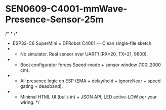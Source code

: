 # SEN0609-C4001-mmWave-Presence-Sensor-25m
/*  * /*
 * ESP32-C6 SuperMini × DFRobot C4001 — Clean single-file sketch
 * - No simulator. Real sensor over UART1 (RX=20, TX=21, 9600).
 * - Boot configurator forces Speed-mode + sensor window (100..2000 cm).
 * - All presence logic on ESP (EMA + delay/hold + ignoreNear + speed gating + deadband).
 * - Minimal HTML UI (built-in) + JSON API; LED active-LOW per your wiring.
 */
